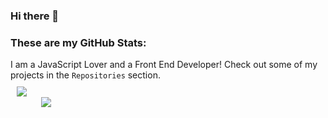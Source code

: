 ### Hi there 👋
### These are my GitHub Stats:
<div>
I am a JavaScript Lover and a Front End Developer!
Check out some of my projects in the <code>Repositories</code> section.
</div>
<div width="100%" >
  <img align="left" src="https://github-readme-stats.vercel.app/api?username=ProProgrammer2504&show_icons=true&theme=algolia" style="padding:10px;"/>
</div>
<br />
<div width="100%">
  <img align="left" src="https://github-readme-stats.vercel.app/api/top-langs/?username=ProProgrammer2504&show_icons=true&theme=algolia" style="padding:10px;"/>
</div>
